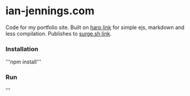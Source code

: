 # ian-jennings.com
Code for my portfolio site. Built on [harp link](http://harpjs.com) for simple ejs, markdown and less compilation. Publishes to [surge.sh link](http://surge.sh).

### Installation

'''npm install'''

### Run

'''
